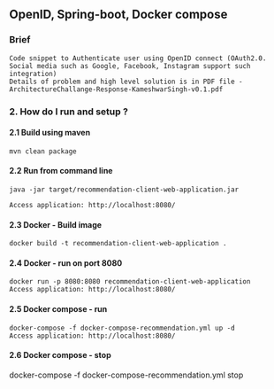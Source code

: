 ## OpenID, Spring-boot, Docker compose

### Brief  
    Code snippet to Authenticate user using OpenID connect (OAuth2.0. Social media such as Google, Facebook, Instagram support such integration)
    Details of problem and high level solution is in PDF file - ArchitectureChallange-Response-KameshwarSingh-v0.1.pdf

### 2. How do I run and setup ?
#### 2.1  Build using maven
    mvn clean package 
    
#### 2.2 Run from command line 
    java -jar target/recommendation-client-web-application.jar
    
    Access application: http://localhost:8080/
    

#### 2.3 Docker - Build image 
    docker build -t recommendation-client-web-application .
    

#### 2.4 Docker - run on port 8080 
    docker run -p 8080:8080 recommendation-client-web-application
    Access application: http://localhost:8080/
    
#### 2.5 Docker compose - run
    docker-compose -f docker-compose-recommendation.yml up -d
    Access application: http://localhost:8080/
    
#### 2.6 Docker compose - stop
docker-compose -f docker-compose-recommendation.yml stop
     
